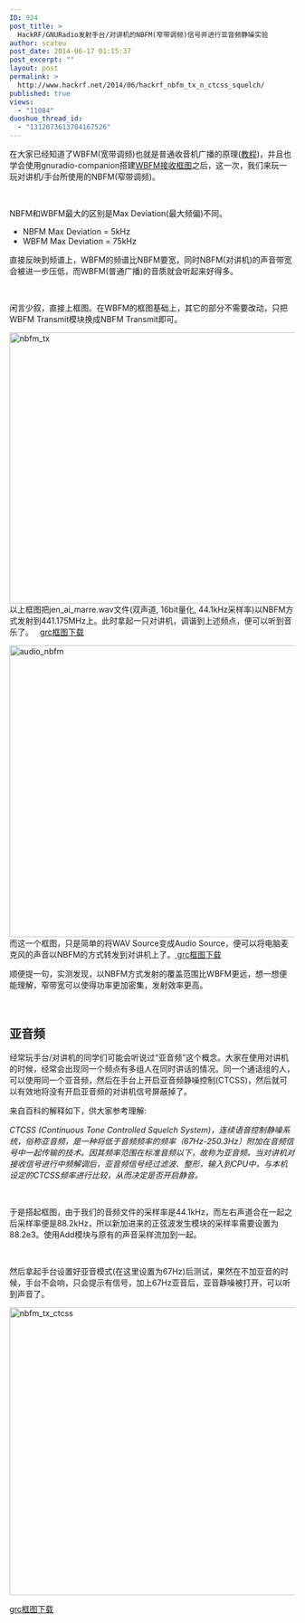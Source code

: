```yaml
---
ID: 924
post_title: >
  HackRF/GNURadio发射手台/对讲机的NBFM(窄带调频)信号并进行亚音频静噪实验
author: scateu
post_date: 2014-06-17 01:15:37
post_excerpt: ""
layout: post
permalink: >
  http://www.hackrf.net/2014/06/hackrf_nbfm_tx_n_ctcss_squelch/
published: true
views:
  - "11084"
duoshuo_thread_id:
  - "1312073613704167526"
---
```

在大家已经知道了WBFM(宽带调频)也就是普通收音机广播的原理(<a href="http://www.hackrf.net/2014/01/wbfm%E5%8F%91%E5%B0%84/">教程</a>)，并且也学会使用gnuradio-companion搭建<a title="gnuradio-companion搭载hackrf one制作FM收音机带频谱仪(一)" href="http://www.hackrf.net/2014/03/gnuradio-companion%e6%90%ad%e8%bd%bdhackrf-one%e5%88%b6%e4%bd%9cfm%e6%94%b6%e9%9f%b3%e6%9c%ba%e5%b8%a6%e9%a2%91%e8%b0%b1%e4%bb%aa%e4%b8%80/">WBFM接收框图</a>之后，这一次，我们来玩一玩对讲机/手台所使用的NBFM(窄带调频)。<!--more-->

&nbsp;

NBFM和WBFM最大的区别是Max Deviation(最大频偏)不同。
<ul>
	<li>NBFM Max Deviation = 5kHz</li>
	<li>WBFM Max Deviation = 75kHz</li>
</ul>
直接反映到频谱上，WBFM的频谱比NBFM要宽，同时NBFM(对讲机)的声音带宽会被进一步压低，而WBFM(普通广播)的音质就会听起来好得多。

&nbsp;

闲言少叙，直接上框图。在WBFM的框图基础上，其它的部分不需要改动，只把WBFM Transmit模块换成NBFM Transmit即可。

<a href="http://www.hackrf.net/wp-content/uploads/2014/06/nbfm_tx.png"><img class="alignnone size-full wp-image-925" src="http://www.hackrf.net/wp-content/uploads/2014/06/nbfm_tx.png" alt="nbfm_tx" width="789" height="479" /></a>
以上框图把jen_ai_marre.wav文件(双声道, 16bit量化, 44.1kHz采样率)以NBFM方式发射到441.175MHz上。此时拿起一只对讲机，调谐到上述频点，便可以听到音乐了。   <a href="https://github.com/scateu/HackRF_Examples/blob/master/nbfm_tx/nbfm_tx_hackrf.grc">grc框图下载</a>

<a href="http://www.hackrf.net/wp-content/uploads/2014/06/audio_nbfm.png"><img class="alignnone size-full wp-image-927" src="http://www.hackrf.net/wp-content/uploads/2014/06/audio_nbfm.png" alt="audio_nbfm" width="795" height="516" /></a> 而这一个框图，只是简单的将WAV Source变成Audio Source，便可以将电脑麦克风的声音以NBFM的方式转发到对讲机上了。<a href="https://github.com/scateu/HackRF_Examples/blob/master/nbfm_tx/audio_nbfm_tx_hackrf.grc"> grc框图下载</a>

顺便提一句，实测发现，以NBFM方式发射的覆盖范围比WBFM更远，想一想便能理解，窄带宽可以使得功率更加密集，发射效率更高。

&nbsp;
<h2>亚音频</h2>
经常玩手台/对讲机的同学们可能会听说过“亚音频”这个概念。大家在使用对讲机的时候，经常会出现同一个频点有多组人在同时讲话的情况。同一个通话组的人，可以使用同一个亚音频，然后在手台上开启亚音频静噪控制(CTCSS)，然后就可以有效地将没有开启亚音频的对讲机信号屏蔽掉了。

来自百科的解释如下，供大家参考理解:

<em>CTCSS (Continuous Tone Controlled Squelch System)，连续语音控制静噪系统，俗称亚音频，是一种将低于音频频率的频率（67Hz-250.3Hz）附加在音频信号中一起传输的技术。因其频率范围在标准音频以下，故称为亚音频。当对讲机对接收信号进行中频解调后，亚音频信号经过滤波、整形，输入到CPU中，与本机设定的CTCSS频率进行比较，从而决定是否开启静音。</em>

&nbsp;

于是搭起框图，由于我们的音频文件的采样率是44.1kHz，而左右声道合在一起之后采样率便是88.2kHz，所以新加进来的正弦波发生模块的采样率需要设置为88.2e3。使用Add模块与原有的声音采样流加到一起。

&nbsp;

然后拿起手台设置好亚音模式(在这里设置为67Hz)后测试，果然在不加亚音的时候，手台不会响，只会提示有信号，加上67Hz亚音后，亚音静噪被打开，可以听到声音了。

<a href="http://www.hackrf.net/wp-content/uploads/2014/06/nbfm_tx_ctcss.png"><img class="alignnone size-full wp-image-926" src="http://www.hackrf.net/wp-content/uploads/2014/06/nbfm_tx_ctcss.png" alt="nbfm_tx_ctcss" width="974" height="509" /></a>

<a href="https://github.com/scateu/HackRF_Examples/blob/master/nbfm_tx/nbfm_tx_hackrf_ctcss.grc">grc框图下载</a>
